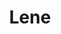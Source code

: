 ---
title: Lene
date: 
draft: false

# descripcion
description : Aro de plata pasante

materials: Plata 925

color: Plateado

dimensions: 0,5cm x 1,5cm

code: 01-20-0452

type: "Aros"

categories: []

price: $1.740,00

# Images
# first image will be shown in the product page
images:
  # - image: "images/path_to_image"
  # La ubicacion de las imagenes es imagenes/Aros/Aros.Solo Plata/01-20-0452-lene
  - image: "./images/aros/solo_plata/01-20-0452-triangulo-finito_a.JPG"
  - image: "./images/aros/solo_plata/01-20-0452-triangulo-finito_b.JPG"
---